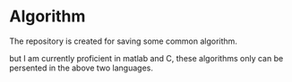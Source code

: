 # Algorithm
The repository is created for saving some common algorithm.

but I am currently proficient in matlab and C, these algorithms only can be persented in the above two languages. 
